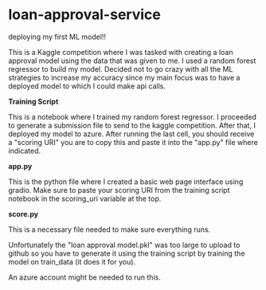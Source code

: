 # loan-approval-service
deploying my first ML model!!

This is a Kaggle competition where I was tasked with creating a loan approval model using the data that was given to me. I used a random forest regressor to build my model. Decided not to go crazy with all the ML strategies to increase my accuracy since my main focus was to have a deployed model to which I could make api calls.

**Training Script**

This is a notebook where I trained my random forest regressor. I proceeded to generate a submission file to send to the kaggle competition. After that, I deployed my model to azure. After running the last cell, you should receive a "scoring URI" you are to copy this and paste it into the "app.py" file where indicated.

**app.py**

This is the python file where I created a basic web page interface using gradio. Make sure to paste your scoring URI from the training script notebook in the scoring_uri variable at the top.

**score.py**

This is a necessary file needed to make sure everything runs.



Unfortunately the "loan approval model.pkl" was too large to upload to github so you have to generate it using the training script by training the model on train_data (it does it for you).

An azure account might be needed to run this.
